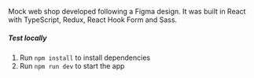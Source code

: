 Mock web shop developed following a Figma design. It was built in React with TypeScript, Redux, React Hook Form and Sass.

##### Test locally

1. Run <code>npm install</code> to install dependencies
2. Run <code>npm run dev</code> to start the app
